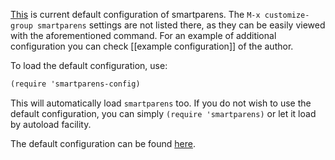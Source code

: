 [This](https://github.com/Fuco1/smartparens/blob/master/smartparens-config.el) is current default configuration of smartparens. The `M-x customize-group smartparens` settings are not listed there, as they can be easily viewed with the aforementioned command. For an example of additional configuration you can check [[example configuration]] of the author.

To load the default configuration, use:

```scheme
(require 'smartparens-config)
```

This will automatically load `smartparens` too. If you do not wish to use the default configuration, you can simply `(require 'smartparens)` or let it load by autoload facility.

The default configuration can be found [here](https://github.com/Fuco1/smartparens/blob/master/smartparens-config.el).
